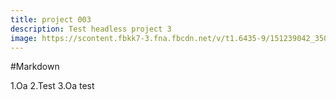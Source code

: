 ```yaml
---
title: project 003
description: Test headless project 3
image: https://scontent.fbkk7-3.fna.fbcdn.net/v/t1.6435-9/151239042_3503266316565566_3583277354125236494_n.jpg?_nc_cat=109&ccb=1-5&_nc_sid=19026a&_nc_eui2=AeFaOeBBIFv19dmXJRIUzE25UQ2hsk5eMYpRDaGyTl4ximDTvyn4uf4dhjFxRahGcLWCpcy6FjjGEn2tX7rRJFFo&_nc_ohc=F887kVeRlcsAX8IuSns&_nc_ht=scontent.fbkk7-3.fna&oh=09f84ea32a1f6c7ddf5c41b84463150c&oe=613E5B2E
---
```



#Markdown

1.Oa
2.Test
3.Oa test